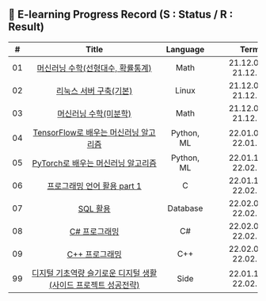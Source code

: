 ## 📍 E-learning Progress Record (S : Status / R : Result)

| # | &nbsp;&nbsp;&nbsp;&nbsp;&nbsp;&nbsp;&nbsp;&nbsp;&nbsp;&nbsp;&nbsp;&nbsp;&nbsp;&nbsp;&nbsp;&nbsp;&nbsp;&nbsp;&nbsp;&nbsp;&nbsp;&nbsp;&nbsp;&nbsp;&nbsp;&nbsp;Title&nbsp;&nbsp;&nbsp;&nbsp;&nbsp;&nbsp;&nbsp;&nbsp;&nbsp;&nbsp;&nbsp;&nbsp;&nbsp;&nbsp;&nbsp;&nbsp;&nbsp;&nbsp;&nbsp;&nbsp;&nbsp;&nbsp;&nbsp;&nbsp;&nbsp;&nbsp; | Language | &nbsp;&nbsp;&nbsp;&nbsp;&nbsp;&nbsp;&nbsp;&nbsp;&nbsp;&nbsp;&nbsp;&nbsp;&nbsp;Term&nbsp;&nbsp;&nbsp;&nbsp;&nbsp;&nbsp;&nbsp;&nbsp;&nbsp;&nbsp;&nbsp;&nbsp;&nbsp; | S | R |
| :---: | :---: | :---: | :---: | :---: | :---: |
| 01 | [머신러닝 수학(선형대수, 확률통계)](https://e-koreatech.step.or.kr/page/lms/?m1=course%25&m2=course_detail%25&course_id=216921) | Math | 21.12.01 ~ 21.12.31 | [✅](./Step/Linear(K).pdf) | [✅](./Step/Score/Linear(K).PNG) |  
| 02 | [리눅스 서버 구축(기본)](https://portal.e-koreatech.ac.kr/page/lms?m1=course%25&m2=course_detail%25&course_id=61198%25&code=1120%25&page=4%25) | Linux | 21.12.01 ~ 21.12.31 | [✅](./Step/Linear(K).pdf) | [✅](./Step/Score/Linux(K).PNG) | 
| 03 | [머신러닝 수학(미분학)](https://e-koreatech.step.or.kr/page/lms/?m1=course%25&m2=course_detail%25&course_id=216923) | Math | 21.12.01 ~ 21.12.31 | [✅](./Step/Calculus(K).pdf) | [✅](./Step/Score/Calculus(K).PNG) | 
| 04 | [TensorFlow로 배우는 머신러닝 알고리즘](https://e-koreatech.step.or.kr/page/lms/?m1=course%25&m2=course_detail%25&course_id=216911) | Python, ML | 22.01.01 ~ 22.01.31 | [✅](./Step/Tensorflow(K).pdf) | [✅](./Step/Score/Tensorflow(K).PNG) | 
| 05 | [PyTorch로 배우는 머신러닝 알고리즘](https://e-koreatech.step.or.kr/page/lms/?m1=course%25&m2=course_detail%25&course_id=216911) | Python, ML | 22.01.15 ~ 22.02.14 | [✅](./Step/Pytorch(K).pdf) | [✅](./Step/Score/Pytorch(K).PNG) | 
| 06 | [프로그래밍 언어 활용 part 1](https://e-koreatech.step.or.kr/page/lms/?m1=course%25&m2=course_detail%25&course_id=216911) | C | 22.01.15 ~ 22.02.14 | [✅](./Step/ProgrammingLanguage(K).pdf) | [✅](./Step/Score/ProgrammingLanguage(K).PNG) | 
| 07 | [SQL 활용](https://e-koreatech.step.or.kr/page/lms/?m1=course%25&m2=course_detail%25&course_id=217241) | Database | 22.02.01 ~ 22.02.28 | [✅](./Step/DataBase(K).pdf) | [✅](./Step/Score/DataBase(K).PNG) | 
| 08 | [C# 프로그래밍](https://e-koreatech.step.or.kr/page/lms/?m1=course%25&m2=course_detail%25&course_id=216907) | C# | 22.02.01 ~ 22.02.28 | [✅](./Step/Csharp(K).pdf) | [✅](./Step/Score/Csharp(K).PNG) | 
| 09 | [C++ 프로그래밍](https://e-koreatech.step.or.kr/page/lms/?m1=course%25&m2=course_detail%25&course_id=216905) | C++ | 22.02.01 ~ 22.02.28 | [✅](./Step/C++(K).pdf) | [✅](./Step/Score/C++(K).PNG) | 
| 99 | [디지털 기초역량 슬기로운 디지털 생활 (사이드 프로젝트 성공전략)](https://e-koreatech.step.or.kr/page/lms/?m1=course%25&m2=course_detail%25&course_id=205747) | Side | 22.01.15 ~ 22.02.14 | [✅](./Step/SideProject.pdf) | [✅](./Step/Score/Side(K).PNG) | 